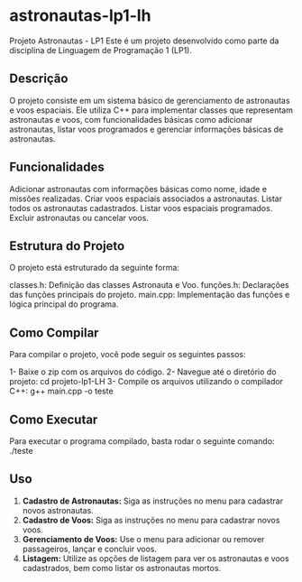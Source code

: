 # astronautas-lp1-lh
Projeto Astronautas - LP1
Este é um projeto desenvolvido como parte da disciplina de Linguagem de Programação 1 (LP1).

## Descrição
O projeto consiste em um sistema básico de gerenciamento de astronautas e voos espaciais. Ele utiliza C++ para implementar classes que representam astronautas e voos, com funcionalidades básicas como adicionar astronautas, listar voos programados e gerenciar informações básicas de astronautas.

## Funcionalidades
Adicionar astronautas com informações básicas como nome, idade e missões realizadas.
Criar voos espaciais associados a astronautas.
Listar todos os astronautas cadastrados.
Listar voos espaciais programados.
Excluir astronautas ou cancelar voos.

## Estrutura do Projeto
O projeto está estruturado da seguinte forma:

classes.h: Definição das classes Astronauta e Voo.
funções.h: Declarações das funções principais do projeto.
main.cpp: Implementação das funções e lógica principal do programa.

## Como Compilar
Para compilar o projeto, você pode seguir os seguintes passos:

1- Baixe o zip com os arquivos do código.
2- Navegue até o diretório do projeto:
cd projeto-lp1-LH
3- Compile os arquivos utilizando o compilador C++:
g++ main.cpp -o teste

## Como Executar
Para executar o programa compilado, basta rodar o seguinte comando:
./teste

## Uso

1. **Cadastro de Astronautas:** Siga as instruções no menu para cadastrar novos astronautas.
2. **Cadastro de Voos:** Siga as instruções no menu para cadastrar novos voos.
3. **Gerenciamento de Voos:** Use o menu para adicionar ou remover passageiros, lançar e concluir voos.
4. **Listagem:** Utilize as opções de listagem para ver os astronautas e voos cadastrados, bem como listar os astronautas mortos.

